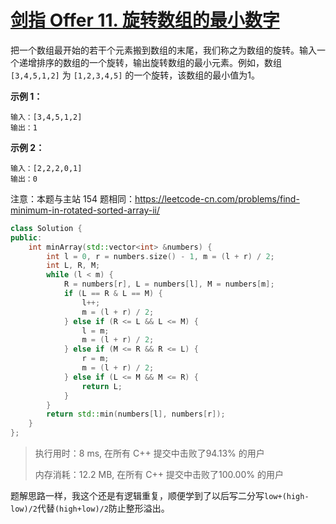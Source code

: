 # [剑指 Offer 11. 旋转数组的最小数字](https://leetcode-cn.com/problems/xuan-zhuan-shu-zu-de-zui-xiao-shu-zi-lcof/)

把一个数组最开始的若干个元素搬到数组的末尾，我们称之为数组的旋转。输入一个递增排序的数组的一个旋转，输出旋转数组的最小元素。例如，数组 `[3,4,5,1,2]` 为 `[1,2,3,4,5]` 的一个旋转，该数组的最小值为1。 

**示例 1：**

```
输入：[3,4,5,1,2]
输出：1
```

**示例 2：**

```
输入：[2,2,2,0,1]
输出：0
```

注意：本题与主站 154 题相同：https://leetcode-cn.com/problems/find-minimum-in-rotated-sorted-array-ii/

```c++
class Solution {
public:
    int minArray(std::vector<int> &numbers) {
        int l = 0, r = numbers.size() - 1, m = (l + r) / 2;
        int L, R, M;
        while (l < m) {
            R = numbers[r], L = numbers[l], M = numbers[m];
            if (L == R & L == M) {
                l++;
                m = (l + r) / 2;
            } else if (R <= L && L <= M) {
                l = m;
                m = (l + r) / 2;
            } else if (M <= R && R <= L) {
                r = m;
                m = (l + r) / 2;
            } else if (L <= M && M <= R) {
                return L;
            }
        }
        return std::min(numbers[l], numbers[r]);
    }
};
```

> 执行用时：8 ms, 在所有 C++ 提交中击败了94.13% 的用户
>
> 内存消耗：12.2 MB, 在所有 C++ 提交中击败了100.00% 的用户

题解思路一样，我这个还是有逻辑重复，顺便学到了以后写二分写`low+(high-low)/2`代替`(high+low)/2`防止整形溢出。
